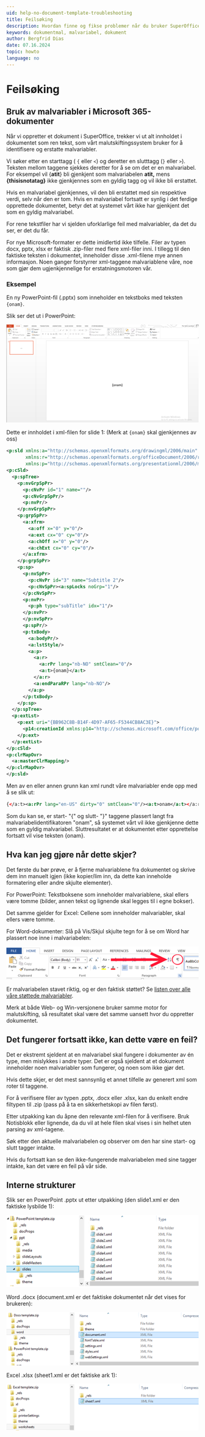 ```yaml
---
uid: help-no-document-template-troubleshooting
title: Feilsøking
description: Hvordan finne og fikse problemer når du bruker SuperOffice malvariabler i Microsoft 365-dokumenter.
keywords: dokumentmal, malvariabel, dokument
author: Bergfrid Dias
date: 07.16.2024
topic: howto
language: no
---
```


# Feilsøking

## Bruk av malvariabler i Microsoft 365-dokumenter

Når vi oppretter et dokument i SuperOffice, trekker vi ut alt innholdet i dokumentet som ren tekst, som vårt malutskiftingssystem bruker for å identifisere og erstatte malvariabler.

Vi søker etter en starttagg ( `{` eller `<`) og deretter en slutttagg (`}` eller `>`). Teksten mellom taggene sjekkes deretter for å se om det er en malvariabel. For eksempel vil {**atit**} bli gjenkjent som malvariabelen **atit,** mens **{thisisnotatag}** ikke gjenkjennes som en gyldig tagg og vil ikke bli erstattet.

Hvis en malvariabel gjenkjennes, vil den bli erstattet med sin respektive verdi, selv når den er tom. Hvis en malvariabel fortsatt er synlig i det ferdige opprettede dokumentet, betyr det at systemet vårt ikke har gjenkjent det som en gyldig malvariabel.

For rene tekstfiler har vi sjelden uforklarlige feil med malvariabler, da det du ser, er det du får.

For nye Microsoft-formater er dette imidlertid ikke tilfelle. Filer av typen docx, pptx, xlsx er faktisk .zip-filer med flere xml-filer inni. I tillegg til den faktiske teksten i dokumentet, inneholder disse .xml-filene mye annen informasjon. Noen ganger forstyrrer xml-taggene malvariablene våre, noe som gjør dem ugjenkjennelige for erstatningsmotoren vår.

### Eksempel

En ny PowerPoint-fil (.pptx) som inneholder en tekstboks med teksten `{onam}`.

Slik ser det ut i PowerPoint:

![SuperOffice malvariabler i Microsoft PowerPoint -screenshot][img1]

Dette er innholdet i xml-filen for slide 1: (Merk at `{onam}` skal gjenkjennes av oss)

```xml
<p:sld xmlns:a="http://schemas.openxmlformats.org/drawingml/2006/main"
       xmlns:r="http://schemas.openxmlformats.org/officeDocument/2006/relationships"
       xmlns:p="http://schemas.openxmlformats.org/presentationml/2006/main">
<p:cSld>
  <p:spTree>
    <p:nvGrpSpPr>
      <p:cNvPr id="1" name=""/>
      <p:cNvGrpSpPr/>
      <p:nvPr/>
    </p:nvGrpSpPr>
    <p:grpSpPr>
      <a:xfrm>
        <a:off x="0" y="0"/>
        <a:ext cx="0" cy="0"/>
        <a:chOff x="0" y="0"/>
        <a:chExt cx="0" cy="0"/>
      </a:xfrm>
    </p:grpSpPr>
    <p:sp>
      <p:nvSpPr>
        <p:cNvPr id="3" name="Subtitle 2"/>
        <p:cNvSpPr><a:spLocks noGrp="1"/>
      </p:cNvSpPr>
      <p:nvPr>
        <p:ph type="subTitle" idx="1"/>
      </p:nvPr>
      </p:nvSpPr>
      <p:spPr/>
      <p:txBody>
        <a:bodyPr/>
        <a:lstStyle/>
        <a:p>
          <a:r>
            <a:rPr lang="nb-NO" smtClean="0"/>
            <a:t>{onam}</a:t>
          </a:r>
          <a:endParaRPr lang="nb-NO"/>
        </a:p>
      </p:txBody>
    </p:sp>
  </p:spTree>
  <p:extLst>
    <p:ext uri="{BB962C8B-B14F-4D97-AF65-F5344CB8AC3E}">
      <p14:creationId xmlns:p14="http://schemas.microsoft.com/office/powerpoint/2010/main" val="3005012355"/>
    </p:ext>
  </p:extLst>
</p:cSld>
<p:clrMapOvr>
  <a:masterClrMapping/>
</p:clrMapOvr>
</p:sld>
```

Men av en eller annen grunn kan xml rundt våre malvariabler ende opp med å se slik ut:

```xml
{</a:t><a:rPr lang="en-US" dirty="0" smtClean="0"/><a:t>onam</a:t></a:r><a:r><a:rPr lang="en-US" smtClean="0"/><a:t>}
```

Som du kan se, er start- "{" og slutt- "}" taggene plassert langt fra malvariabelidentifikatoren "onam", så systemet vårt vil ikke gjenkjenne dette som en gyldig malvariabel. Sluttresultatet er at dokumentet etter opprettelse fortsatt vil vise teksten {onam}.

## Hva kan jeg gjøre når dette skjer?

Det første du bør prøve, er å fjerne malvariablene fra dokumentet og skrive dem inn manuelt igjen (ikke kopier/lim inn, da dette kan inneholde formatering eller andre skjulte elementer).

For PowerPoint: Tekstboksene som inneholder malvariablene, skal ellers være tomme (bilder, annen tekst og lignende skal legges til i egne bokser).

Det samme gjelder for Excel: Cellene som inneholder malvariabler, skal ellers være tomme.

For Word-dokumenter: Slå på Vis/Skjul skjulte tegn for å se om Word har plassert noe inne i malvariabelen:

![Slå på Vis/Skjul skjulte tegn -screenshot][img2]

Er malvariabelen stavet riktig, og er den faktisk støttet? Se [listen over alle våre støttede malvariabler][1].

Merk at både Web- og Win-versjonene bruker samme motor for malutskifting, så resultatet skal være det samme uansett hvor du oppretter dokumentet.

## Det fungerer fortsatt ikke, kan dette være en feil?

Det er ekstremt sjeldent at en malvariabel skal fungere i dokumenter av én type, men mislykkes i andre typer. Det er også sjeldent at et dokument inneholder noen malvariabler som fungerer, og noen som ikke gjør det.

Hvis dette skjer, er det mest sannsynlig et annet tilfelle av generert xml som roter til taggene.

For å verifisere filer av typen .pptx, .docx eller .xlsx, kan du enkelt endre filtypen til .zip (pass på å ta en sikkerhetskopi av filen først).

Etter utpakking kan du åpne den relevante xml-filen for å verifisere. Bruk Notisblokk eller lignende, da du vil at hele filen skal vises i sin helhet uten parsing av xml-tagene.

Søk etter den aktuelle malvariabelen og observer om den har sine start- og slutt tagger intakte.

Hvis du fortsatt kan se den ikke-fungerende malvariabelen med sine tagger intakte, kan det være en feil på vår side.

## Interne strukturer

Slik ser en PowerPoint .pptx ut etter utpakking (den slide1.xml er den faktiske lysbilde 1):

![PowerPoint -screenshot][img4]

Word .docx (document.xml er det faktiske dokumentet når det vises for brukeren):

![Word -screenshot][img5]

Excel .xlsx (sheet1.xml er det faktiske ark 1):

![Excel -screenshot][img6]

<!-- Referenced links -->
[1]: ../variables/index.md

<!-- Referenced images -->
[img1]: ../../../../media/loc/en/document/troubleshoot-tempvar.png
[img2]: ../../../../media/loc/en/document/troubleshoot-tempvar-1.png
[img4]: ../../../../media/loc/en/document/troubleshoot-tempvar-2.png
[img5]: ../../../../media/loc/en/document/troubleshoot-tempvar-3.png
[img6]: ../../../../media/loc/en/document/troubleshoot-tempvar-4.png
